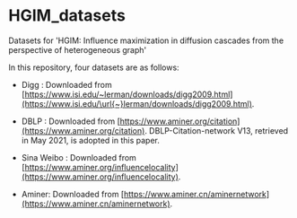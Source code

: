 # HGIM_datasets
Datasets for 'HGIM: Influence maximization in diffusion cascades from the perspective of heterogeneous graph'

In this repository, four datasets are as follows:

- Digg : Downloaded from [https://www.isi.edu/~lerman/downloads/digg2009.html](https://www.isi.edu/\url{~}lerman/downloads/digg2009.html).
  
- DBLP : Downloaded from [https://www.aminer.org/citation](https://www.aminer.org/citation). DBLP-Citation-network V13, retrieved in May 2021, is adopted in this paper.

- Sina Weibo : Downloaded from [https://www.aminer.org/influencelocality](https://www.aminer.org/influencelocality).

- Aminer: Downloaded from [https://www.aminer.cn/aminernetwork](https://www.aminer.cn/aminernetwork).


